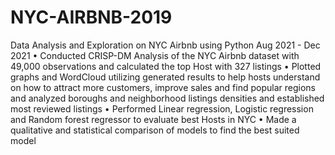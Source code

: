 # NYC-AIRBNB-2019

Data Analysis and Exploration on NYC Airbnb using Python	   Aug 2021 - Dec 2021
•	Conducted CRISP-DM Analysis of the NYC Airbnb dataset with 49,000 observations and calculated the top Host with 327 listings
•	Plotted graphs and WordCloud utilizing generated results to help hosts understand on how to attract more customers, improve sales and find popular regions and analyzed boroughs and neighborhood listings densities and established most reviewed listings
•	Performed Linear regression, Logistic regression and Random forest regressor to evaluate best Hosts in NYC
•	Made a qualitative and statistical comparison of models to find the best suited model
